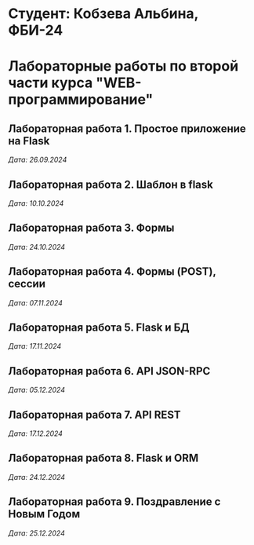 # Студент: Кобзева Альбина, ФБИ-24

# Лабораторные работы по второй части курса "WEB-программирование"

## Лабораторная работа 1. Простое приложение на Flask

*Дата: 26.09.2024*

## Лабораторная работа 2. Шаблон в flask

*Дата: 10.10.2024*

## Лабораторная работа 3. Формы 

*Дата: 24.10.2024*

## Лабораторная работа 4. Формы (POST), сессии

*Дата: 07.11.2024*

## Лабораторная работа 5. Flask и БД

*Дата: 17.11.2024*

## Лабораторная работа 6. API JSON-RPC

*Дата: 05.12.2024*

## Лабораторная работа 7. API REST

*Дата: 17.12.2024*

## Лабораторная работа 8. Flask и ORM

*Дата: 24.12.2024*

## Лабораторная работа 9. Поздравление с Новым Годом

*Дата: 25.12.2024*

